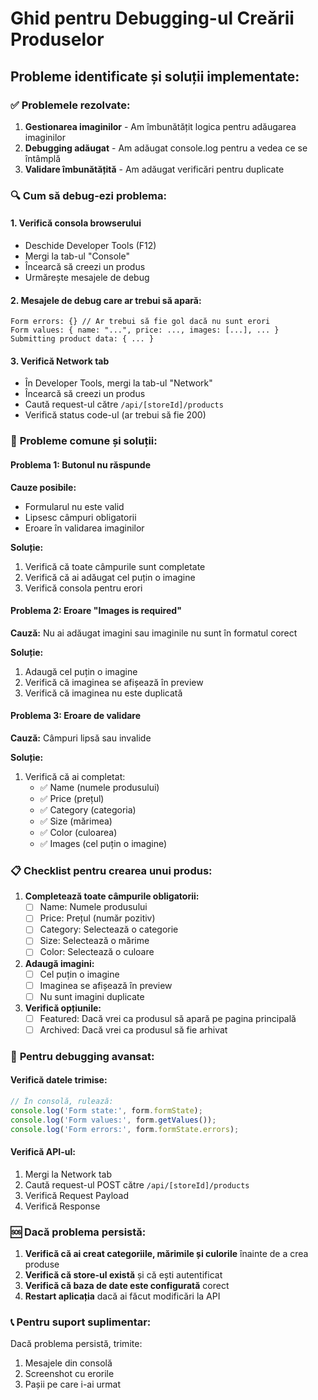 # Ghid pentru Debugging-ul Creării Produselor

## Probleme identificate și soluții implementate:

### ✅ **Problemele rezolvate:**

1. **Gestionarea imaginilor** - Am îmbunătățit logica pentru adăugarea imaginilor
2. **Debugging adăugat** - Am adăugat console.log pentru a vedea ce se întâmplă
3. **Validare îmbunătățită** - Am adăugat verificări pentru duplicate

### 🔍 **Cum să debug-ezi problema:**

#### 1. **Verifică consola browserului**
- Deschide Developer Tools (F12)
- Mergi la tab-ul "Console"
- Încearcă să creezi un produs
- Urmărește mesajele de debug

#### 2. **Mesajele de debug care ar trebui să apară:**
```
Form errors: {} // Ar trebui să fie gol dacă nu sunt erori
Form values: { name: "...", price: ..., images: [...], ... }
Submitting product data: { ... }
```

#### 3. **Verifică Network tab**
- În Developer Tools, mergi la tab-ul "Network"
- Încearcă să creezi un produs
- Caută request-ul către `/api/[storeId]/products`
- Verifică status code-ul (ar trebui să fie 200)

### 🚨 **Probleme comune și soluții:**

#### **Problema 1: Butonul nu răspunde**
**Cauze posibile:**
- Formularul nu este valid
- Lipsesc câmpuri obligatorii
- Eroare în validarea imaginilor

**Soluție:**
1. Verifică că toate câmpurile sunt completate
2. Verifică că ai adăugat cel puțin o imagine
3. Verifică consola pentru erori

#### **Problema 2: Eroare "Images is required"**
**Cauză:** Nu ai adăugat imagini sau imaginile nu sunt în formatul corect

**Soluție:**
1. Adaugă cel puțin o imagine
2. Verifică că imaginea se afișează în preview
3. Verifică că imaginea nu este duplicată

#### **Problema 3: Eroare de validare**
**Cauză:** Câmpuri lipsă sau invalide

**Soluție:**
1. Verifică că ai completat:
   - ✅ Name (numele produsului)
   - ✅ Price (prețul)
   - ✅ Category (categoria)
   - ✅ Size (mărimea)
   - ✅ Color (culoarea)
   - ✅ Images (cel puțin o imagine)

### 📋 **Checklist pentru crearea unui produs:**

1. **Completează toate câmpurile obligatorii:**
   - [ ] Name: Numele produsului
   - [ ] Price: Prețul (număr pozitiv)
   - [ ] Category: Selectează o categorie
   - [ ] Size: Selectează o mărime
   - [ ] Color: Selectează o culoare

2. **Adaugă imagini:**
   - [ ] Cel puțin o imagine
   - [ ] Imaginea se afișează în preview
   - [ ] Nu sunt imagini duplicate

3. **Verifică opțiunile:**
   - [ ] Featured: Dacă vrei ca produsul să apară pe pagina principală
   - [ ] Archived: Dacă vrei ca produsul să fie arhivat

### 🔧 **Pentru debugging avansat:**

#### **Verifică datele trimise:**
```javascript
// În consolă, rulează:
console.log('Form state:', form.formState);
console.log('Form values:', form.getValues());
console.log('Form errors:', form.formState.errors);
```

#### **Verifică API-ul:**
1. Mergi la Network tab
2. Caută request-ul POST către `/api/[storeId]/products`
3. Verifică Request Payload
4. Verifică Response

### 🆘 **Dacă problema persistă:**

1. **Verifică că ai creat categoriile, mărimile și culorile** înainte de a crea produse
2. **Verifică că store-ul există** și că ești autentificat
3. **Verifică că baza de date este configurată** corect
4. **Restart aplicația** dacă ai făcut modificări la API

### 📞 **Pentru suport suplimentar:**

Dacă problema persistă, trimite:
1. Mesajele din consolă
2. Screenshot cu erorile
3. Pașii pe care i-ai urmat
